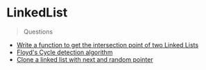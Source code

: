 # LinkedList
> Questions
* [Write a function to get the intersection point of two Linked Lists](https://www.geeksforgeeks.org/write-a-function-to-get-the-intersection-point-of-two-linked-lists/)
* [Floyd's Cycle detection algorithm](https://cs.stackexchange.com/questions/10360/floyds-cycle-detection-algorithm-determining-the-starting-point-of-cycle/90990)
* [Clone a linked list with next and random pointer](https://www.geeksforgeeks.org/clone-linked-list-next-arbit-pointer-set-2/)